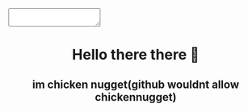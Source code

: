 <html>
<head>
<style>
</style>
</head>
<body>
<textarea id="typing-text" readonly></textarea>
<h1 align="center">Hello there there 👋</h1>
<h2 align="center">im chicken nugget(github wouldnt allow chickennugget)</h2>
</body>
